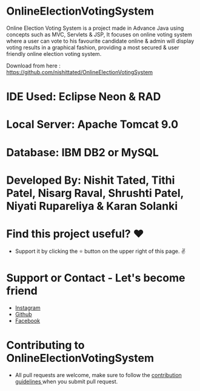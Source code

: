 # OnlineElectionVotingSystem
 
Online Election Voting System is a project made in Advance Java using concepts such as MVC, Servlets & JSP, It focuses on online voting system where a user can vote to his favourite candidate online & admin will display voting results in a graphical fashion, providing a most secured & user friendly online election voting system.

Download from here : https://github.com/nishittated/OnlineElectionVotingSystem

# IDE Used: Eclipse Neon & RAD
# Local Server: Apache Tomcat 9.0
# Database: IBM DB2 or MySQL

# Developed By: Nishit Tated, Tithi Patel, Nisarg Raval, Shrushti Patel, Niyati Rupareliya & Karan Solanki

# Find this project useful? ❤️
* Support it by clicking the ⭐️ button on the upper right of this page. ✌️

# Support or Contact - Let's become friend
* <a href="https://www.instagram.com/nishit.tated/">Instagram</a>
* <a href="https://www.github.com/nishittated/">Github</a>
* <a href="https://www.facebook.com/nishit.tated/">Facebook</a>

# Contributing to OnlineElectionVotingSystem
* All pull requests are welcome, make sure to follow the <a href="https://github.com/nishittated/Online
ElectionVotingSystem/blob/master/CONTRIBUTING.md">contribution guidelines </a>when you submit pull request.
